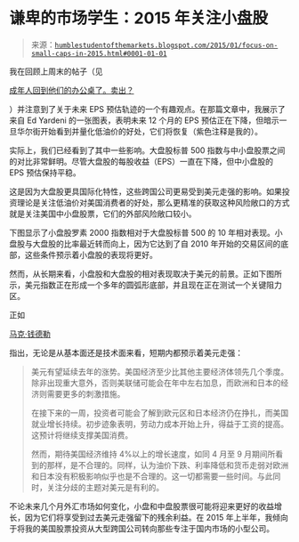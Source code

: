 <!--yml

分类：未分类

日期：2024-05-18 03:26:58

-->

# 谦卑的市场学生：2015 年关注小盘股

> 来源：[`humblestudentofthemarkets.blogspot.com/2015/01/focus-on-small-caps-in-2015.html#0001-01-01`](https://humblestudentofthemarkets.blogspot.com/2015/01/focus-on-small-caps-in-2015.html#0001-01-01)

我在回顾上周末的帖子（见

[成年人回到他们的办公桌了。卖出？](http://humblestudentofthemarkets.blogspot.com/2015/01/the-adults-are-back-at-their-desks-sell.html)

）并注意到了关于未来 EPS 预估轨迹的一个有趣观点。在那篇文章中，我展示了来自 Ed Yardeni 的一张图表，表明未来 12 个月的 EPS 预估正在下降，但暗示一旦华尔街开始看到并量化低油价的好处，它们将恢复（紫色注释是我的）。

实际上，我们已经看到了其中一些影响。大盘股标普 500 指数与中小盘股票之间的对比非常鲜明。尽管大盘股的每股收益（EPS）一直在下降，但中小盘股的 EPS 预估保持平稳。

这是因为大盘股更具国际化特性，这些跨国公司更易受到美元走强的影响。如果投资理论是关注低油价对美国消费者的好处，那么更精准的获取这种风险敞口的方式就是关注美国中小盘股票，它们的外部风险敞口较小。

下图显示了小盘股罗素 2000 指数相对于大盘股标普 500 的 10 年相对表现。小盘股与大盘股的比率最近转而向上，因为它达到了自 2010 年开始的交易区间的底部，这些条件预示着小盘股的表现将更好。

然而，从长期来看，小盘股和大盘股的相对表现取决于美元的前景。正如下图所示，美元指数正在形成一个多年的圆弧形底部，并且现在正在测试一个关键阻力区。

正如

[马克·钱德勒](http://www.marctomarket.com/2015/01/fundamental-and-technical-factors-point.html)

指出，无论是从基本面还是技术面来看，短期内都预示着美元走强：

> 美元有望延续去年的涨势。美国经济至少比其他主要经济体领先几个季度。除非出现重大意外，否则美联储可能会在年中左右加息，而欧洲和日本的经济则需要更多的刺激措施。
> 
> 在接下来的一周，投资者可能会了解到欧元区和日本经济仍在挣扎，而美国就业增长持续。初步迹象表明，劳动力成本开始上升，得益于工资的提高。这预计将继续支撑美国消费。
> 
> 然而，期待美国经济维持 4%以上的增长速度，如同 4 月至 9 月期间所看到的那样，是不合理的。同样，认为油价下跌、利率降低和货币走弱对欧洲和日本没有积极影响似乎也是不合理的。这一切都需要一些时间。与此同时，关注分歧的主题对美元是有利的。

不论未来几个月外汇市场如何变化，小盘和中盘股票很可能将迎来更好的收益增长，因为它们将享受到过去美元走强留下的残余利益。在 2015 年上半年，我倾向于将我的美国股票投资从大型跨国公司转向那些专注于国内市场的小型公司。
